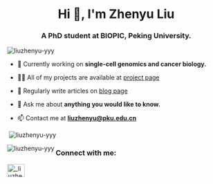 <h1 align="center">Hi 👋, I'm Zhenyu Liu</h1>
<h3 align="center">A PhD student at BIOPIC, Peking University.</h3>

<p align="left"> <img src="https://komarev.com/ghpvc/?username=liuzhenyu-yyy&label=Profile%20views&color=0e75b6&style=flat" alt="liuzhenyu-yyy" /> </p>

- 🔭 Currently working on **single-cell genomics and cancer biology.**

- 👨‍💻 All of my projects are available at [project page](https://liuzhenyu-yyy.github.io/project)

- 📝 Regularly write articles on [blog page](https://liuzhenyu-yyy.github.io/blog)

- 💬 Ask me about **anything you would like to know.**

- 📫 Contact me at **liuzhenyu@pku.edu.cn**

<p>&nbsp;<img align="center" src="https://github-readme-stats.vercel.app/api?username=liuzhenyu-yyy&show_icons=true&locale=en" alt="liuzhenyu-yyy" /></p>
<p><img align="left" src="https://github-readme-stats.vercel.app/api/top-langs?username=liuzhenyu-yyy&show_icons=true&locale=en&layout=compact" alt="liuzhenyu-yyy" /></p>

<h3 align="left">Connect with me:</h3>
<p align="left">
<a href="https://twitter.com/_liuzhenyu" target="blank"><img align="center" src="https://raw.githubusercontent.com/rahuldkjain/github-profile-readme-generator/master/src/images/icons/Social/twitter.svg" alt="_liuzhenyu" height="30" width="40" /></a>
</p>




